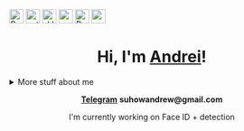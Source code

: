 <div style="display: inline-block;">
  <img src="https://img.shields.io/badge/pytorch-282C34?logo=pytorch&logoColor=3776AB" alt="PyTorch" title="PyTorch" height="25" />
</div>
<div style="display: inline-block;">
  <img src="https://img.shields.io/badge/Python-282C34?logo=python&logoColor=3776AB" alt="python" title="Python" height="25" />
</div>
<div style="display: inline-block;">
  <img src="https://img.shields.io/badge/Sklearn-282C34?logo=scikitlearn&logoColor=F7931E" alt="sklearn" title="Sklearn" height="25" />
</div>
<div style="display: inline-block;">
  <img src="https://img.shields.io/badge/MySQL-282C34?logo=mysql&logoColor=4479A1" alt="mysql" title="MySQL" height="25" />
</div>
<div style="display: inline-block;">
  <img src="https://img.shields.io/badge/Docker-282C34?logo=docker&logoColor=3776AB" alt="Docker" title="Docker" height="25" />
</div>
<div style="display: inline-block;">
  <img src="https://img.shields.io/badge/airflow-282C34?logo=apacheairflow&logoColor=017CEE" alt="apache airflow" title="apache airflow" height="25" />
</div>


<h1 align="center">Hi, I'm <a href="https://vk.com/suhowandrew">Andrei</a>!</h1>





<details>
<summary>
  More stuff about me
</summary>

### What I do

I am a student, I am engaged in pet projects in a club at the university. I practice machine learning, algorithms, deep learning and many other things from data science. 

In my free time, I can write my own programming language, make a project on arduino, or raise a telegram bot.



### My projects 

1. Drawing up an investor's risk profile for his transactions. Using the LightGBM algorithm on aggregated data in conjunction with the deep learning LSTM model, which predicted the investor's class by the sequence of his transactions. We used the PCA algorithm, feature engineering. It turned out to raise the F1 score from 0.4 to 0.65 

2. In the framework of the project-generation of maps with the help of the VAE and the subsequent DCGAN.Creating images with a dimension of 64x64 pixels. the modified VAE made blurry pictures, so it was decided to use deep convolution GAN, which already created clear pictures. All architectures were written from scratch. 

3. Sugestive servise is an algorithm that offers auto-completion based on the entered data. Using the trie and reversed trie algorithms. 

4. Creating product embeddings. Detection of anomalies in transactions. ETL hackathon solution from Glow byte using pyspark and airflow.


## My skills 📜

Coding: Python (Pandas, Numpy, Matplotlib, Sklearn, catboost, xgboost, LightGBM PyTorch, Seaborn, Jupiter notebook, PySpark, Airflow, Optuna, ML flow, FastApi, DVC), SQL, HTML/CSS, Git, Docker.

Theory: Statistical, Data analysis, ML algorithms (Gradient boosting, Random forest, Regressions, Clustering, Anomaly Detection, etc.), Sequential Neural Networks, Convolution Neural Networks, NLP, GAN, Attention Mechanism, RecSys


<div align="center">
<img src="https://github.com/raghavk16/raghavk16/blob/master/coderman.gif" alt="Coder" width="400" height="250" />
</div>

</details>
<p align="center">
  <strong><a href="https://telegram.me/suhowandrew">Telegram</a></strong> 
  <strong>suhowandrew@gmail.com</a></strong> 
</p>

<p align="center">I'm currently working on Face ID + detection </p>

